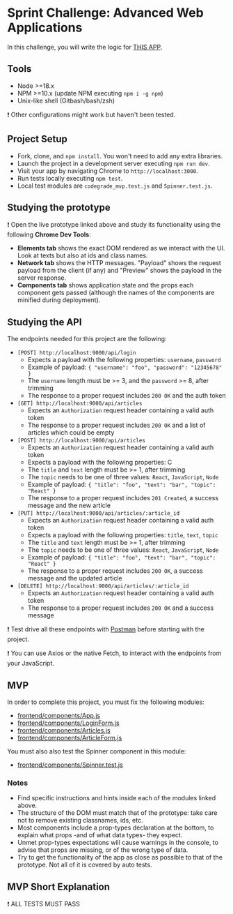 # Sprint Challenge: Advanced Web Applications

In this challenge, you will write the logic for [THIS APP](https://advanced-apps-articles.herokuapp.com/).

## Tools

- Node >=18.x
- NPM >=10.x (update NPM executing `npm i -g npm`)
- Unix-like shell (Gitbash/bash/zsh)

❗ Other configurations might work but haven't been tested.

## Project Setup

- Fork, clone, and `npm install`. You won't need to add any extra libraries.
- Launch the project in a development server executing `npm run dev`.
- Visit your app by navigating Chrome to `http://localhost:3000`.
- Run tests locally executing `npm test`.
- Local test modules are `codegrade_mvp.test.js` and `Spinner.test.js`.

## Studying the prototype

❗ Open the live prototype linked above and study its functionality using the following **Chrome Dev Tools**:

- **Elements tab** shows the exact DOM rendered as we interact with the UI. Look at texts but also at ids and class names.
- **Network tab** shows the HTTP messages. "Payload" shows the request payload from the client (if any) and "Preview" shows the payload in the server response.
- **Components tab** shows application state and the props each component gets passed (although the names of the components are minified during deployment).

## Studying the API

The endpoints needed for this project are the following:

- `[POST] http://localhost:9000/api/login`
  - Expects a payload with the following properties: `username`, `password`
  - Example of payload: `{ "username": "foo", "password": "12345678" }`
  - The `username` length must be >= 3, and the `password` >= 8, after trimming
  - The response to a proper request includes `200 OK` and the auth token
- `[GET] http://localhost:9000/api/articles`
  - Expects an `Authorization` request header containing a valid auth token
  - The response to a proper request includes `200 OK` and a list of articles which could be empty
- `[POST] http://localhost:9000/api/articles`
  - Expects an `Authorization` request header containing a valid auth token
  - Expects a payload with the following properties: C
  - The `title` and `text` length must be >= 1, after trimming
  - The `topic` needs to be one of three values: `React`, `JavaScript`, `Node`
  - Example of payload: `{ "title": "foo", "text": "bar", "topic": "React" }`
  - The response to a proper request includes `201 Created`, a success message and the new article
- `[PUT] http://localhost:9000/api/articles/:article_id`
  - Expects an `Authorization` request header containing a valid auth token
  - Expects a payload with the following properties: `title`, `text`, `topic`
  - The `title` and `text` length must be >= 1, after trimming
  - The `topic` needs to be one of three values: `React`, `JavaScript`, `Node`
  - Example of payload: `{ "title": "foo", "text": "bar", "topic": "React" }`
  - The response to a proper request includes `200 OK`, a success message and the updated article
- `[DELETE] http://localhost:9000/api/articles/:article_id`
  - Expects an `Authorization` request header containing a valid auth token
  - The response to a proper request includes `200 OK` and a success message

❗ Test drive all these endpoints with [Postman](https://www.postman.com/downloads/) before starting with the project.

❗ You can use Axios or the native Fetch, to interact with the endpoints from your JavaScript.

## MVP

In order to complete this project, you must fix the following modules:

- [frontend/components/App.js](frontend/components/App.js)
- [frontend/components/LoginForm.js](frontend/components/LoginForm.js)
- [frontend/components/Articles.js](frontend/components/Articles.js)
- [frontend/components/ArticleForm.js](frontend/components/ArticleForm.js)

You must also also test the Spinner component in this module:

- [frontend/components/Spinner.test.js](frontend/components/Spinner.test.js)

### Notes

- Find specific instructions and hints inside each of the modules linked above.
- The structure of the DOM must match that of the prototype: take care not to remove existing classnames, ids, etc.
- Most components include a prop-types declaration at the bottom, to explain what props -and of what data types- they expect.
- Unmet prop-types expectations will cause warnings in the console, to advise that props are missing, or of the wrong type of data.
- Try to get the functionality of the app as close as possible to that of the prototype. Not all of it is covered by auto tests.

## MVP Short Explanation

❗ ALL TESTS MUST PASS
